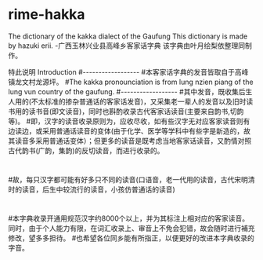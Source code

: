 # rime-hakka

The dictionary of  the kakka dialect of the Gaufung
This dictionary is made by hazuki erii.
-广西玉林兴业县高峰乡客家话字典
该字典由叶月绘梨依整理同制作。

特此说明
Introduction
#------------------
#本客家话字典的发音皆取自于高峰镇龙文村龙源坪。
#The kakka pronounciation is from lung nzien piang of the lung vun country of the gaufung.
#------------------
#其中发音，既收集后生人用的(不太标准的掺杂普通话的客家话发音)，又采集老一辈人的发音以及旧时读书用的读书音(即文读音)，同时也斟酌收录古代客家话读音(主要来自韵书,切韵等)。
#即，汉字的读音收录原则为，应收尽收，如有些汉字无对应客家读音则有边读边，或采用普通话读音的变体(由于化学、医学等学科中有些字是新造的，故其读音多采用普通话变体）；但更多的读音是既考虑当地客家话读音，又酌情对照古代韵书(广韵，集韵)的反切读音，而进行收录的。
#
#故，每只汉字都可能有好多只不同的读音(口语音，老一代用的读音，古代宋明清时的读音，后生中较流行的读音，小孩仿普通话的读音)
#
#本字典收录开通用规范汉字约8000个以上，并为其标注上相对应的客家读音。同时，由于个人能力有限，在词汇收录上、审音上不免会犯错，故会随时进行補充修改，望多多担待。
#也希望各位同乡能有所指正，以便更好的改进本字典收录的字音。
#
